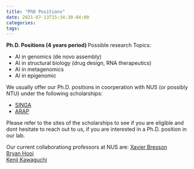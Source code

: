 ```yaml
---
title: "PhD Positions"
date: 2021-07-13T15:34:30-04:00
categories:
tags:
---
```

<b>Ph.D. Positions (4 years period) </b>
Possible research Topics: 
- AI in genomics (de novo assembly)
- AI in structural biology (drug design, RNA therapeutics)
- AI in metagenomics 
- AI in epigenomic

We usually offer our Ph.D. positions in coorperation with NUS (or possibly NTU) under the following scholarships: 
* [SINGA](https://www.a-star.edu.sg/Scholarships/for-graduate-studies/singapore-international-graduate-award-singa)
* [ARAP](https://www.a-star.edu.sg/Scholarships/for-graduate-studies/a-star-research-attachment-programme)

Please refer to the sites of the scholarships to see if you are eligible and dont hesitate to reach out to us, if you are interested in a Ph.D. position in our lab.

Our current collaborationg professors at NUS are:
[Xavier Bresson](https://graphdeeplearning.github.io/authors/xavier-bresson/)  <br />
[Bryan Hooi](https://bhooi.github.io/)  <br />
[Kenji Kawaguchi](https://www.comp.nus.edu.sg/cs/people/kenji/)  <br />
